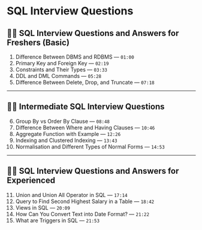 # SQL Interview Questions

## 👨‍💻 SQL Interview Questions and Answers for Freshers (Basic)
1. Difference Between DBMS and RDBMS — `01:00`
2. Primary Key and Foreign Key — `02:19`
3. Constraints and Their Types — `03:33`
4. DDL and DML Commands — `05:28`
5. Difference Between Delete, Drop, and Truncate — `07:18`

---

## 👨‍💻 Intermediate SQL Interview Questions
6. Group By vs Order By Clause — `08:48`
7. Difference Between Where and Having Clauses — `10:46`
8. Aggregate Function with Example — `12:26`
9. Indexing and Clustered Indexing — `13:43`
10. Normalisation and Different Types of Normal Forms — `14:53`

---

## 👨‍💻 SQL Interview Questions and Answers for Experienced
11. Union and Union All Operator in SQL — `17:14`
12. Query to Find Second Highest Salary in a Table — `18:42`
13. Views in SQL — `20:09`
14. How Can You Convert Text into Date Format? — `21:22`
15. What are Triggers in SQL — `21:53`
